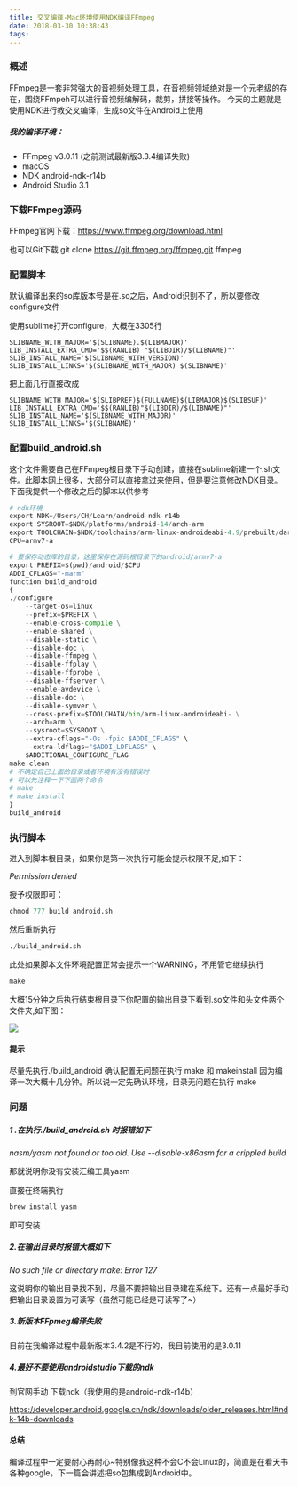 ```yaml
---
title: 交叉编译-Mac环境使用NDK编译FFmpeg
date: 2018-03-30 10:38:43
tags:
---
```


### 概述

FFmpeg是一套非常强大的音视频处理工具，在音视频领域绝对是一个元老级的存在，围绕FFmpeh可以进行音视频编解码，裁剪，拼接等操作。
今天的主题就是使用NDK进行教交叉编译，生成so文件在Android上使用

##### 我的编译环境：

- FFmpeg v3.0.11 (之前测试最新版3.3.4编译失败)
- macOS 
- NDK android-ndk-r14b
- Android Studio 3.1

### 下载FFmpeg源码

FFmpeg官网下载：https://www.ffmpeg.org/download.html

也可以Git下载 git clone https://git.ffmpeg.org/ffmpeg.git ffmpeg 

###  配置脚本

默认编译出来的so库版本号是在.so之后，Android识别不了，所以要修改configure文件

使用sublime打开configure，大概在3305行

~~~ SLIBNAME_WITH_MAJOR=&#39;$(SLIBNAME).$(LIBMAJOR)&#39;
SLIBNAME_WITH_MAJOR='$(SLIBNAME).$(LIBMAJOR)'
LIB_INSTALL_EXTRA_CMD='$$(RANLIB) "$(LIBDIR)/$(LIBNAME)"'
SLIB_INSTALL_NAME='$(SLIBNAME_WITH_VERSION)'
SLIB_INSTALL_LINKS='$(SLIBNAME_WITH_MAJOR) $(SLIBNAME)'
~~~

把上面几行直接改成

~~~SLIBNAME_WITH_MAJOR='$(SLIBPREF)$(FULLNAME)-$(LIBMAJOR)$(SLIBSUF)'
SLIBNAME_WITH_MAJOR='$(SLIBPREF)$(FULLNAME)$(LIBMAJOR)$(SLIBSUF)' 
LIB_INSTALL_EXTRA_CMD='$$(RANLIB)"$(LIBDIR)/$(LIBNAME)"'  
SLIB_INSTALL_NAME='$(SLIBNAME_WITH_MAJOR)'  
SLIB_INSTALL_LINKS='$(SLIBNAME)'
~~~

### 配置build_android.sh

这个文件需要自己在FFmpeg根目录下手动创建，直接在sublime新建一个.sh文件。此脚本网上很多，大部分可以直接拿过来使用，但是要注意修改NDK目录。下面我提供一个修改之后的脚本以供参考

~~~ python
# ndk环境   
export NDK=/Users/CH/Learn/android-ndk-r14b
export SYSROOT=$NDK/platforms/android-14/arch-arm
export TOOLCHAIN=$NDK/toolchains/arm-linux-androideabi-4.9/prebuilt/darwin-x86_64
CPU=armv7-a

# 要保存动态库的目录，这里保存在源码根目录下的android/armv7-a
export PREFIX=$(pwd)/android/$CPU
ADDI_CFLAGS="-marm"
function build_android
{
./configure 
	--target-os=linux 
	--prefix=$PREFIX \
    --enable-cross-compile \
    --enable-shared \
    --disable-static \
    --disable-doc \
    --disable-ffmpeg \
    --disable-ffplay \
    --disable-ffprobe \
    --disable-ffserver \
    --enable-avdevice \
    --disable-doc \
    --disable-symver \
    --cross-prefix=$TOOLCHAIN/bin/arm-linux-androideabi- \
    --arch=arm \
    --sysroot=$SYSROOT \
    --extra-cflags="-Os -fpic $ADDI_CFLAGS" \
    --extra-ldflags="$ADDI_LDFLAGS" \
    $ADDITIONAL_CONFIGURE_FLAG
make clean
# 不确定自己上面的目录或者环境有没有错误时
# 可以先注释一下下面两个命令
# make
# make install
}
build_android
~~~

### 执行脚本

进入到脚本根目录，如果你是第一次执行可能会提示权限不足,如下：

*Permission denied*

授予权限即可：

~~~ python
chmod 777 build_android.sh
~~~

然后重新执行

~~~python
./build_android.sh
~~~

此处如果脚本文件环境配置正常会提示一个WARNING，不用管它继续执行

~~~python
make
~~~

大概15分钟之后执行结束根目录下你配置的输出目录下看到.so文件和头文件两个文件夹,如下图：

![](http://p6nix480q.bkt.clouddn.com/18-4-4/90143872.jpg)

#### 提示

尽量先执行./build_android 确认配置无问题在执行  make 和 makeinstall 因为编译一次大概十几分钟。所以说一定先确认环境，目录无问题在执行 make

### 问题

##### 1 .在执行./build_android.sh 时报错如下

_nasm/yasm not found or too old. Use --disable-x86asm for a crippled build_

那就说明你没有安装汇编工具yasm

直接在终端执行

~~~python
brew install yasm
~~~

即可安装

##### 2.在输出目录时报错大概如下

_No such file or directory make: Error 127_

这说明你的输出目录找不到，尽量不要把输出目录建在系统下。还有一点最好手动把输出目录设置为可读写（虽然可能已经是可读写了~）

##### 3.新版本FFpmeg编译失败

目前在我编译过程中最新版本3.4.2是不行的，我目前使用的是3.0.11

##### 4.最好不要使用androidstudio下载的ndk

到官网手动 下载ndk（我使用的是android-ndk-r14b）

https://developer.android.google.cn/ndk/downloads/older_releases.html#ndk-14b-downloads

#### 总结

编译过程中一定要耐心再耐心~特别像我这种不会C不会Linux的，简直是在看天书各种google，下一篇会讲述把so包集成到Android中。

